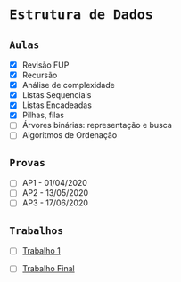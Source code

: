 # `Estrutura de Dados`
    
## `Aulas`

- [x] Revisão FUP
- [x] Recursão
- [x] Análise de complexidade
- [x] Listas Sequenciais
- [x] Listas Encadeadas
- [x] Pilhas, filas
- [ ] Árvores binárias: representação e busca
- [ ] Algoritmos de Ordenação

## `Provas`

- [ ] AP1 - 01/04/2020
- [ ] AP2 - 13/05/2020
- [ ] AP3 - 17/06/2020

## `Trabalhos`

- [ ] [Trabalho 1](Projeto1)
- [ ] [Trabalho Final](trabalhoFinal)


